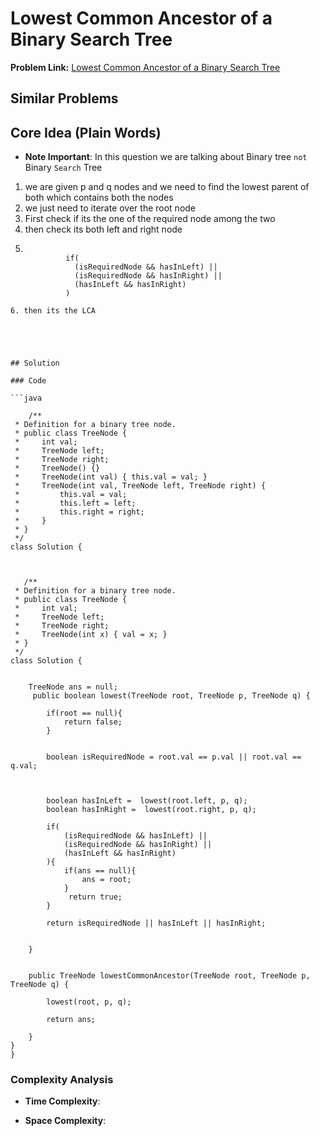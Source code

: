 # Lowest Common Ancestor of a Binary Search Tree

**Problem Link:** [Lowest Common Ancestor of a Binary Search Tree](https://leetcode.com/problems/lowest-common-ancestor-of-a-binary-search-tree/description/)


## Similar Problems


## Core Idea (Plain Words)

- **Note Important**: In this question we are talking about Binary tree `not`  Binary `Search` Tree

1. we are given p and q nodes and we need to find the lowest parent of both which contains both the nodes
2. we just need to iterate over the root node
3. First check if its the one of the required node among the two
4. then check its both left and right node
5. ```

            if(
              (isRequiredNode && hasInLeft) || 
              (isRequiredNode && hasInRight) ||
              (hasInLeft && hasInRight)
            )
```
6. then its the LCA 





## Solution

### Code

```java

    /**
 * Definition for a binary tree node.
 * public class TreeNode {
 *     int val;
 *     TreeNode left;
 *     TreeNode right;
 *     TreeNode() {}
 *     TreeNode(int val) { this.val = val; }
 *     TreeNode(int val, TreeNode left, TreeNode right) {
 *         this.val = val;
 *         this.left = left;
 *         this.right = right;
 *     }
 * }
 */
class Solution {


    
   /**
 * Definition for a binary tree node.
 * public class TreeNode {
 *     int val;
 *     TreeNode left;
 *     TreeNode right;
 *     TreeNode(int x) { val = x; }
 * }
 */
class Solution {


    TreeNode ans = null;
     public boolean lowest(TreeNode root, TreeNode p, TreeNode q) {

        if(root == null){
            return false;
        }
    

        boolean isRequiredNode = root.val == p.val || root.val == q.val;

        

        boolean hasInLeft =  lowest(root.left, p, q);
        boolean hasInRight =  lowest(root.right, p, q);

        if(
            (isRequiredNode && hasInLeft) || 
            (isRequiredNode && hasInRight) ||
            (hasInLeft && hasInRight)
        ){
            if(ans == null){
                ans = root;
            }
             return true;
        }

        return isRequiredNode || hasInLeft || hasInRight;
        

    }

   
    public TreeNode lowestCommonAncestor(TreeNode root, TreeNode p, TreeNode q) {
        
        lowest(root, p, q);

        return ans;
      
    }
}
}

```

### Complexity Analysis

- **Time Complexity**: 

- **Space Complexity**:
